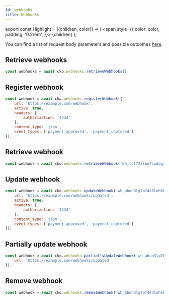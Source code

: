 ```yaml
---
id: webhooks
title: Webhooks
---
```


export const Highlight = ({children, color}) => (
<span
style={{
      color: color,
      padding: '0.2rem',
    }}>
{children}
</span>
);

You can find a list of request body parameters and possible outcomes [here](https://api-reference.checkout.com/#tag/Webhooks).

## Retrieve webhooks

```js
const webhooks = await cko.webhooks.retrieveWebhooks();
```

## Register webhook

```js
const webhook = await cko.webhooks.registerWebhook({
    url: 'https://example.com/webhook',
    active: true,
    headers: {
        authorization: '1234'
    },
    content_type: 'json',
    event_types: ['payment_approved', 'payment_captured']
});
```

## Retrieve webhook

```js
const webhook = await cko.webhooks.retrieveWebhook('wh_tdt72zlbe7cudogxdgit6nwk6i');
```

## Update webhook

```js
const webhook = await cko.webhooks.updateWebhook('wh_ahun3lg7bf4e3lohbhni65335u', {
    url: 'https://example.com/webhooks/updated',
    active: true,
    headers: {
        authorization: '1234'
    },
    content_type: 'json',
    event_types: ['payment_approved', 'payment_captured']
});
```

## Partially update webhook

```js
const webhook = await cko.webhooks.partiallyUpdateWebhook('wh_ahun3lg7bf4e3lohbhni65335u', {
    url: 'https://example.com/webhooks/updated'
});
```

## Remove webhook

```js
const webhook = await cko.webhooks.removeWebhook('wh_ahun3lg7bf4e3lohbhni65335u');
```
